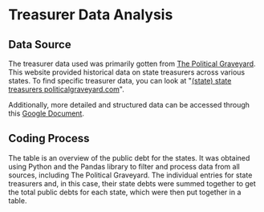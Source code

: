 # Treasurer Data Analysis

## Data Source

The treasurer data used was primarily gotten from [The Political Graveyard](http://politicalgraveyard.com/). This website provided historical data on state treasurers across various states. To find specific treasurer data, you can look at "[(state) state treasurers politicalgraveyard.com](http://politicalgraveyard.com/)".

Additionally, more detailed and structured data can be accessed through this [Google Document](https://docs.google.com/document/d/1khn5-ga7sHQIj6xsysl5fMGg597mzmWPiw9MMnYssAQ/edit).

## Coding Process

The table is an overview of the public debt for the states. It was obtained using Python and the Pandas library to filter and process data from all sources, including The Political Graveyard. The individual entries for state treasurers and, in this case, their state debts were summed together to get the total public debts for each state, which were then put together in a table.
